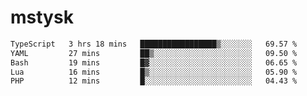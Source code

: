 # mstysk

<!--START_SECTION:waka-->

```txt
TypeScript   3 hrs 18 mins   █████████████████▒░░░░░░░   69.57 %
YAML         27 mins         ██▒░░░░░░░░░░░░░░░░░░░░░░   09.50 %
Bash         19 mins         █▓░░░░░░░░░░░░░░░░░░░░░░░   06.65 %
Lua          16 mins         █▒░░░░░░░░░░░░░░░░░░░░░░░   05.90 %
PHP          12 mins         █░░░░░░░░░░░░░░░░░░░░░░░░   04.43 %
```

<!--END_SECTION:waka-->
